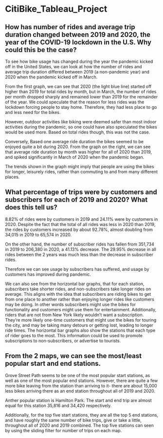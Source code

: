 # CitiBike_Tableau_Project
## How has number of rides and average trip duration changed between 2019 and 2020, the year of the COVID-19 lockdown in the U.S. Why could this be the case?


To see how bike usage has changed during the year the pandemic kicked off in the United States, we can look at how the number of rides and average trip duration differed between 2019 (a non-pandemic year) and 2020 when the pandemic kicked off in March.

From the first graph, we can see that 2020 (the light blue line) started off higher than 2019 for total rides by month, but in March, the number of rides per month dropped sharply and remained lower than 2019 for the remainder of the year. We could speculate that the reason for less rides was the lockdown forcing people to stay home. Therefore, they had less place to go and less need for the bikes. 

However, outdoor activities like biking were deemed safer than most indoor activities during the pandemic, so one could have also speculated the bikes would be used more. Based on total rides though, this was not the case. 

Conversely, Based one average ride duration the bikes seemed to be enjoyed quite a bit during 2020. From the graph on the right, we can see that average ride duration by month was higher for all of 2020 than 2019, and spiked  significantly in March of 2020 when the pandemic began. 

The trends shown in the graph might imply that people are using the bikes for longer, leisurely rides, rather than commuting to and from many different places. 



## What percentage of trips were by customers and subscribers for each of 2019 and 2020? What does this tell us?

8.82% of rides were by customers in 2019 and 24.11% were by customers in 2020. Despite the fact that the total of all rides was less in 2020 than 2019, the rides by customers increased by about 92.78%, almost doubling from 34,015 in 2019  to 65,574 in 2020.

On the other hand, the number of subscriber rides has fallen from 351,734 in 2019 to 206,380 in 2020, a 41.13% decrease. The 29.95% decrease in all rides between the 2 years was much less than the decrease in subscriber rides.

Therefore we can see usage by subscribers has suffered, and usage by customers has improved during pandemic.

We can also see from the horizontal bar graphs, that for each station, subscribers take shorter rides, and non-subscribers take longer rides on average. This aligns with the idea that subscribers are riding bikes to get from one place to another rather than enjoying longer rides like customers may be doing. In other words subscribers might use the bikes for functionality and customers might use them for entertainment. Additionally, riders that are not from New York likely wouldn’t want a subscription. They’re more likely one-time customers that might use the bikes for touring the city, and may be taking many detours or getting lost, leading to longer ride times. The horizontal bar graphs also show the stations that each type of rider goes to the most. This information could be used to promote subscriptions to non-subscribers, or advertise to tourists.


## From the 2 maps, we can see the most/least popular start and end stations. 

Grove Street Path seems to be one of the most popular start stations, as well as one of the most popular end stations. However, there are quite a few more bike leaving from the station than arriving to it-  there are about 15,000 less bikes arriving there as an end station throughout all of 2019 and 2020. 

Anther popular station is Hamilton Park. The start and end trip are almost equal for this station  35,816 and 34,420 respectively. 

Additionally, for the top five start stations, they are all the top 5 end stations, and have roughly the same number of bike trips, give or take a little, throughout all of 2020 and 2019 combined. The top five stations can seen by using the sliding filter for number of trips on each map.




